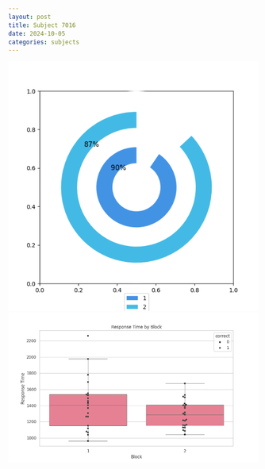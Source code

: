 ```yaml
---
layout: post
title: Subject 7016
date: 2024-10-05
categories: subjects
---
```


![](data/7016/run-4/7016__acc_test.png)
![](data/7016/run-4/7016_rt.png)
